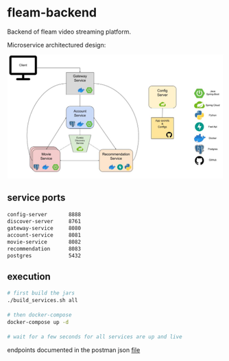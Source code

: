 # fleam-backend
Backend of fleam video streaming platform.

Microservice architectured design:

![fleam-backend](./img/fleam-backend.jpg)



## service ports

```
config-server       8888
discover-server     8761
gateway-service     8080
account-service     8081
movie-service       8082
recommendation      8083
postgres            5432
```



## execution

```bash
# first build the jars
./build_services.sh all

# then docker-compose
docker-compose up -d 

# wait for a few seconds for all services are up and live
```

endpoints documented in the postman json [file](./fleam-deploy-gateway.postman_collection.json)

